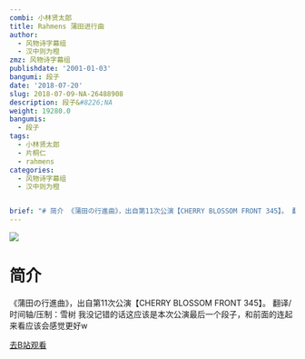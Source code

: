 ```yaml
---
combi: 小林贤太郎
title: Rahmens 蒲田进行曲
author:
  - 风物诗字幕组
  - 汉中则为橙
zmz: 风物诗字幕组
publishdate: '2001-01-03'
bangumi: 段子
date: '2018-07-20'
slug: 2018-07-09-NA-26488908
description: 段子&#8226;NA
weight: 19280.0
bangumis:
  - 段子
tags:
  - 小林贤太郎
  - 片桐仁
  - rahmens
categories:
  - 风物诗字幕组
  - 汉中则为橙


brief: "# 简介 《蒲田の行進曲》，出自第11次公演【CHERRY BLOSSOM FRONT 345】。 翻译/时间轴/压制：雪树 我没记错的话这应该是本次公演最后一个段子，和前面的连起来看应该会感觉更好w"
---
```

![](https://i.imgur.com/lb4m0a3.jpg)
# 简介  
《蒲田の行進曲》，出自第11次公演【CHERRY BLOSSOM FRONT 345】。
翻译/时间轴/压制：雪树
我没记错的话这应该是本次公演最后一个段子，和前面的连起来看应该会感觉更好w  

[去B站观看](https://www.bilibili.com/video/av26488908/)
 
